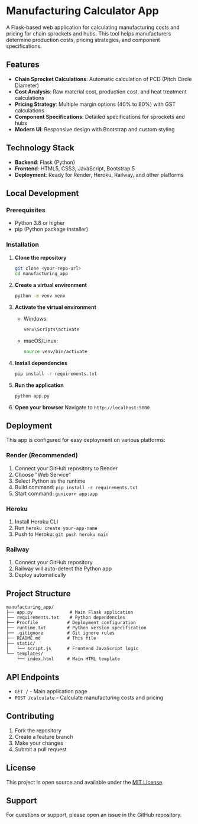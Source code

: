 # Manufacturing Calculator App

A Flask-based web application for calculating manufacturing costs and pricing for chain sprockets and hubs. This tool helps manufacturers determine production costs, pricing strategies, and component specifications.

## Features

- **Chain Sprocket Calculations**: Automatic calculation of PCD (Pitch Circle Diameter)
- **Cost Analysis**: Raw material cost, production cost, and heat treatment calculations
- **Pricing Strategy**: Multiple margin options (40% to 80%) with GST calculations
- **Component Specifications**: Detailed specifications for sprockets and hubs
- **Modern UI**: Responsive design with Bootstrap and custom styling

## Technology Stack

- **Backend**: Flask (Python)
- **Frontend**: HTML5, CSS3, JavaScript, Bootstrap 5
- **Deployment**: Ready for Render, Heroku, Railway, and other platforms

## Local Development

### Prerequisites
- Python 3.8 or higher
- pip (Python package installer)

### Installation

1. **Clone the repository**
   ```bash
   git clone <your-repo-url>
   cd manufacturing_app
   ```

2. **Create a virtual environment**
   ```bash
   python -m venv venv
   ```

3. **Activate the virtual environment**
   - Windows:
     ```bash
     venv\Scripts\activate
     ```
   - macOS/Linux:
     ```bash
     source venv/bin/activate
     ```

4. **Install dependencies**
   ```bash
   pip install -r requirements.txt
   ```

5. **Run the application**
   ```bash
   python app.py
   ```

6. **Open your browser**
   Navigate to `http://localhost:5000`

## Deployment

This app is configured for easy deployment on various platforms:

### Render (Recommended)
1. Connect your GitHub repository to Render
2. Choose "Web Service"
3. Select Python as the runtime
4. Build command: `pip install -r requirements.txt`
5. Start command: `gunicorn app:app`

### Heroku
1. Install Heroku CLI
2. Run `heroku create your-app-name`
3. Push to Heroku: `git push heroku main`

### Railway
1. Connect your GitHub repository
2. Railway will auto-detect the Python app
3. Deploy automatically

## Project Structure

```
manufacturing_app/
├── app.py              # Main Flask application
├── requirements.txt    # Python dependencies
├── Procfile           # Deployment configuration
├── runtime.txt        # Python version specification
├── .gitignore         # Git ignore rules
├── README.md          # This file
├── static/
│   └── script.js      # Frontend JavaScript logic
└── templates/
    └── index.html     # Main HTML template
```

## API Endpoints

- `GET /` - Main application page
- `POST /calculate` - Calculate manufacturing costs and pricing

## Contributing

1. Fork the repository
2. Create a feature branch
3. Make your changes
4. Submit a pull request

## License

This project is open source and available under the [MIT License](LICENSE).

## Support

For questions or support, please open an issue in the GitHub repository. 